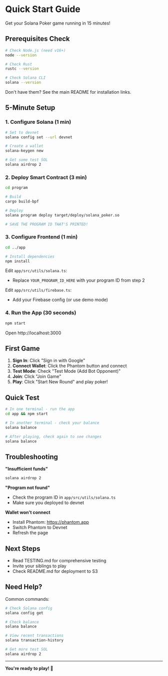 # Quick Start Guide

Get your Solana Poker game running in 15 minutes!

## Prerequisites Check

```bash
# Check Node.js (need v16+)
node --version

# Check Rust
rustc --version

# Check Solana CLI
solana --version
```

Don't have them? See the main README for installation links.

## 5-Minute Setup

### 1. Configure Solana (1 min)

```bash
# Set to devnet
solana config set --url devnet

# Create a wallet
solana-keygen new

# Get some test SOL
solana airdrop 2
```

### 2. Deploy Smart Contract (3 min)

```bash
cd program

# Build
cargo build-bpf

# Deploy
solana program deploy target/deploy/solana_poker.so

# SAVE THE PROGRAM ID THAT'S PRINTED!
```

### 3. Configure Frontend (1 min)

```bash
cd ../app

# Install dependencies
npm install
```

Edit `app/src/utils/solana.ts`:
- Replace `YOUR_PROGRAM_ID_HERE` with your program ID from step 2

Edit `app/src/utils/firebase.ts`:
- Add your Firebase config (or use demo mode)

### 4. Run the App (30 seconds)

```bash
npm start
```

Open http://localhost:3000

## First Game

1. **Sign In**: Click "Sign in with Google"
2. **Connect Wallet**: Click the Phantom button and connect
3. **Test Mode**: Check "Test Mode (Add Bot Opponent)"
4. **Join**: Click "Join Game"
5. **Play**: Click "Start New Round" and play poker!

## Quick Test

```bash
# In one terminal - run the app
cd app && npm start

# In another terminal - check your balance
solana balance

# After playing, check again to see changes
solana balance
```

## Troubleshooting

**"Insufficient funds"**
```bash
solana airdrop 2
```

**"Program not found"**
- Check the program ID in `app/src/utils/solana.ts`
- Make sure you deployed to devnet

**Wallet won't connect**
- Install Phantom: https://phantom.app
- Switch Phantom to Devnet
- Refresh the page

## Next Steps

- Read TESTING.md for comprehensive testing
- Invite your siblings to play
- Check README.md for deployment to S3

## Need Help?

Common commands:

```bash
# Check Solana config
solana config get

# Check balance
solana balance

# View recent transactions
solana transaction-history

# Get more test SOL
solana airdrop 2
```

---

**You're ready to play! 🎰**

